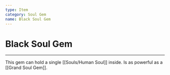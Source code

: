 ```yaml
---
type: Item
category: Soul Gem
name: Black Soul Gem
---
```

# Black Soul Gem
---
This gem can hold a single [[Souls/Human Soul]] inside.
Is as powerful as a [[Grand Soul Gem]].